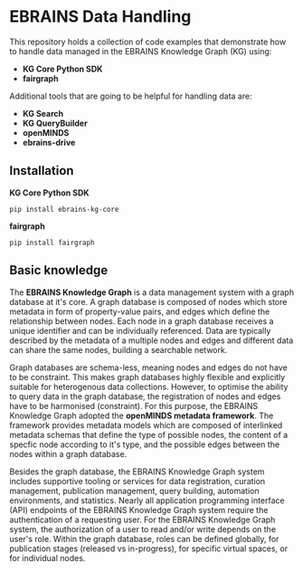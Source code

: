 # EBRAINS Data Handling

This repository holds a collection of code examples that demonstrate how to handle data managed in the EBRAINS Knowledge Graph (KG) using:  
- **KG Core Python SDK**   
- **fairgraph**  

Additional tools that are going to be helpful for handling data are:   
- **KG Search**  
- **KG QueryBuilder**  
- **openMINDS**  
- **ebrains-drive**

## Installation

**KG Core Python SDK**
```
pip install ebrains-kg-core
```

**fairgraph**  
```
pip install fairgraph
```

## Basic knowledge

The **EBRAINS Knowledge Graph** is a data management system with a graph database at it's core. A graph database is composed of nodes which store metadata in form of property-value pairs, and edges which define the relationship between nodes. Each node in a graph database receives a unique identifier and can be individually referenced. Data are typically described by the metadata of a multiple nodes and edges and different data can share the same nodes, building a searchable network.

Graph databases are schema-less, meaning nodes and edges do not have to be constraint. This makes graph databases highly flexible and explicitly suitable for heterogenous data collections. However, to optimise the ability to query data in the graph database, the registration of nodes and edges have to be harmonised (constraint). For this purpose, the EBRAINS Knowledge Graph adopted the **openMINDS metadata framework**. The framework provides metadata models which are composed of interlinked metadata schemas that define the type of possible nodes, the content of a specfic node according to it's type, and the possible edges between the nodes within a graph database.

Besides the graph database, the EBRAINS Knowledge Graph system includes supportive tooling or services for data registration, curation management, publication management, query building, automation environments, and statistics. Nearly all application programming interface (API) endpoints of the EBRAINS Knowledge Graph system require the authentication of a requesting user. For the EBRAINS Knowledge Graph system, the authorization of a user to read and/or write depends on the user's role. Within the graph database, roles can be defined globally, for publication stages (released vs in-progress), for specific virtual spaces, or for individual nodes.
